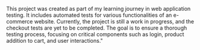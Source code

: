 This project was created as part of my learning journey in web application testing. It includes automated tests for various functionalities of an e-commerce website. Currently, the project is still a work in progress, and the checkout tests are yet to be completed. The goal is to ensure a thorough testing process, focusing on critical components such as login, product addition to cart, and user interactions."